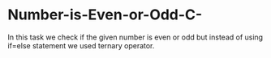 # Number-is-Even-or-Odd-C-
In this task we check if the given number is even or odd but instead of using if=else statement we used ternary operator.
